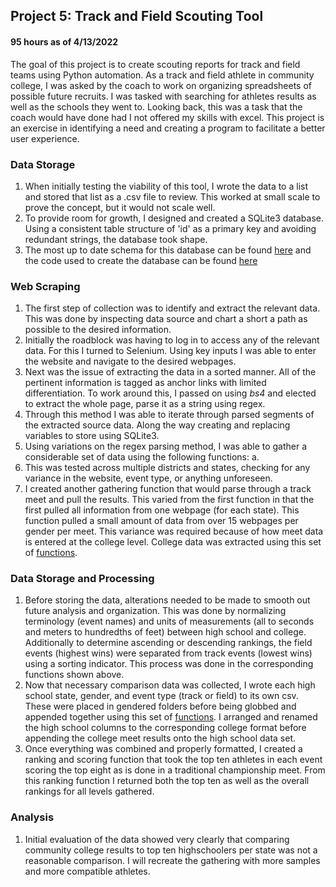 ## Project 5: Track and Field Scouting Tool

#### 95 hours as of 4/13/2022

The goal of this project is to create scouting reports for track and field teams using Python automation. 
As a track and field athlete in community college, I was asked by the coach to work on organizing spreadsheets of possible future recruits. 
I was tasked with searching for athletes results as well as the schools they went to. 
Looking back, this was a task that the coach would have done had I not offered my skills with excel. 
This project is an exercise in identifying a need and creating a program to facilitate a better user experience.

### **Data Storage**

1. When initially testing the viability of this tool, I wrote the data to a list and stored that list as a .csv file to review. This worked at small scale to prove the concept, but it would not scale well.
2. To provide room for growth, I designed and created a SQLite3 database. Using a consistent table structure of 'id' as a primary key and avoiding redundant strings, the database took shape.
3. The most up to date schema for this database can be found [here](https://github.com/JamesWheeler4/James_Portfolio/blob/main/Proj_5%20Track%20and%20Field%20Scouting/APDB%20Schema%2004202022.pdf) and the code used to create the database can be found [here](https://github.com/JamesWheeler4/James_Portfolio/blob/main/Proj_5%20Track%20and%20Field%20Scouting/APDB.py)

### **Web Scraping**

1. The first step of collection was to identify and extract the relevant data. This was done by inspecting data source and chart a short a path as possible to the desired information.
2. Initially the roadblock was having to log in to access any of the relevant data. For this I turned to Selenium. Using key inputs I was able to enter the website and navigate to the desired webpages.
3. Next was the issue of extracting the data in a sorted manner. All of the pertinent information is tagged as anchor links with limited differentiation. To work around this, I passed on using *bs4* and elected to extract the whole page, parse it as a string using regex.
4. Through this method I was able to iterate through parsed segments of the extracted source data. Along the way creating and replacing variables to store using SQLite3.
5. Using variations on the regex parsing method, I was able to gather a considerable set of data using the following functions:
  a. 
7. This was tested across multiple districts and states, checking for any variance in the website, event type, or anything unforeseen.
8. I created another gathering function that would parse through a track meet and pull the results. This varied from the first function in that the first pulled all information from one webpage (for each state). This function pulled a small amount of data from over 15 webpages per gender per meet. This variance was required because of how meet data is entered at the college level. College data was extracted using this set of [functions](https://github.com/JamesWheeler4/James_Portfolio/blob/main/Proj_5%20Track%20and%20Field%20scouting%20tool/APCollege.py).



### **Data Storage and Processing**

1. Before storing the data, alterations needed to be made to smooth out future analysis and organization. This was done by normalizing terminology (event names) and units of measurements (all to seconds and meters to hundredths of feet) between high school and college. Additionally to determine ascending or descending rankings, the field events (highest wins) were separated from track events (lowest wins) using a sorting indicator. This process was done in the corresponding functions shown above.
2. Now that necessary comparison data was collected, I wrote each high school state, gender, and event type (track or field) to its own csv. These were placed in gendered folders before being globbed and appended together using this set of [functions](https://github.com/JamesWheeler4/James_Portfolio/blob/main/Proj_5%20Track%20and%20Field%20scouting%20tool/APResults.py). I arranged and renamed the high school columns to the corresponding college format before appending the college meet results onto the high school data set.
3. Once everything was combined and properly formatted, I created a ranking and scoring function that took the top ten athletes in each event scoring the top eight as is done in a traditional championship meet. From this ranking function I returned both the top ten as well as the overall rankings for all levels gathered.

### **Analysis**

1. Initial evaluation of the data showed very clearly that comparing community college results to top ten highschoolers per state was not a reasonable comparison. I will recreate the gathering with more samples and more compatible athletes.
